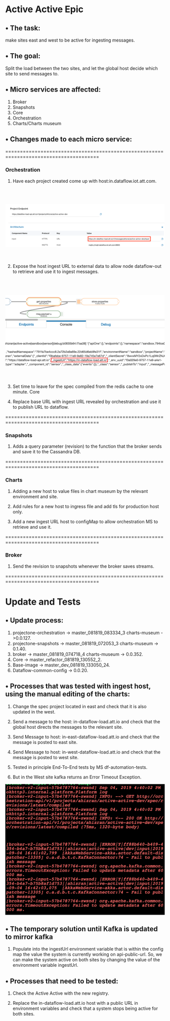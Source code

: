 # Active Active Epic

## •	The task:

make sites east and west to be active for ingesting messages.



## •	The goal:

Split the load between the two sites, and let the global host decide which site to send messages to.




## •	Micro services are affected:

1)	Broker
2)	Snapshots
3)	Core
4)	Orchestration
5)	Charts/Charts museum



## •	Changes made to each micro service:

======================================================================================
### Orchestration

1)	Have each project created come up with host:in.dataflow.iot.att.com.


</br></br></br>![](Active1.png)</br></br></br>
 


2)	Expose the host ingest URL to external data to allow node dataflow-out to retrieve and use it to ingest messages.


</br></br></br>![](Active2.png)</br></br></br>

 

3)	Set time to leave for the spec compiled from the redis cache to one minute.
Core

1)	Replace base URL with ingest URL revealed by orchestration and use it to publish URL to dataflow.

======================================================================================

### Snapshots

1)	Adds a query parameter (revision) to the function that the broker sends and save it to the Cassandra DB.


======================================================================================
### Charts

1)	Adding a new host to value files in chart museum by the 
relevant environment and site.

2)	Add rules for a new host to ingress file and add tls for production host only.

3)	Add a new ingest URL host to configMap to allow orchestration MS to retrieve and use it.


======================================================================================

### Broker

1)	Send the revision to snapshots whenever the broker saves streams.

======================================================================================

# Update and Tests

## •	Update process:
1)	projectone-orchestration  -> master_081819_083334_3  charts-museum ->0.0.127.
2)	projectone-snapshots  -> master_081819_072053_3 charts-museum -> 0.1.40.
3)	broker -> master_081819_074718_4 charts-museum -> 0.0.352.
4)	Core -> master_refactor_081819_130552_2.
5)	Base-image -> master_dev_081819_133050_24.
6)	Dataflow-common-config ->  0.0.20.

## •	Processes that was tested with ingest host, using the manual editing of the charts: 
1)	Change the spec project located in east and check that it is also updated in the west.

2)	Send a message to the host: in-dataflow-load.att.io and check that the global host directs the messages to the relevant site.

3)	Send Message to host: in-east-dataflow-load.att.io and check that the message is posted to east site.

4)	Send Message to host: in-west-dataflow-load.att.io and check that the message is posted to west site.

5)	Tested in principle End-To-End tests by MS df-automation-tests. 

6)	But in the West site kafka returns an Error Timeout Exception.

![](Picture.png)
 
## •	The temporary solution until Kafka is updated to mirror kafka

1)	Populate into the ingestUrl environment variable that is within the config map the value the system is currently working on api-public-url. So, we can make the system active on both sites by changing the value of the environment variable ingestUrl.




## •	Processes that need to be tested:

1)	Check the Active Active with the new registry.

2)	Replace the in-dataflow-load.att.io host with a public URL in environment variables and check that a system stops being active for both sites.
